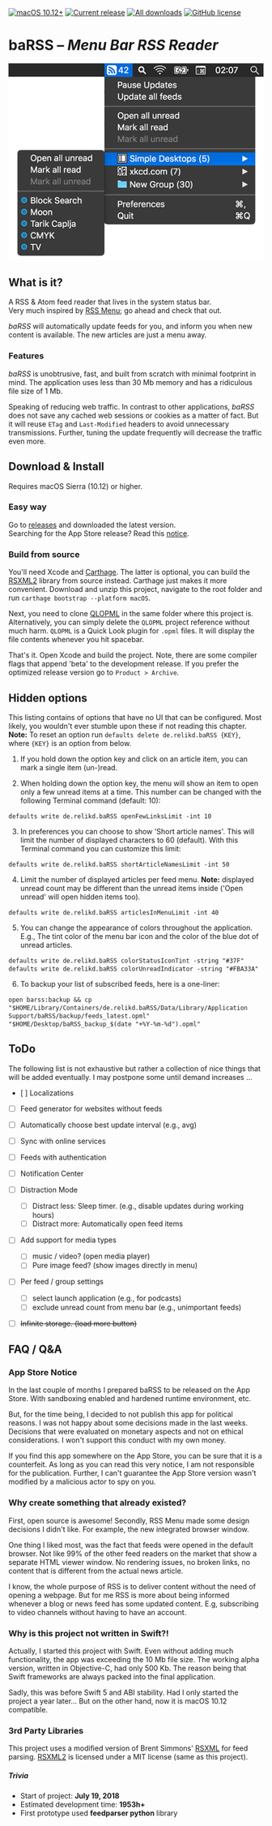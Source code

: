 [![macOS 10.12+](https://img.shields.io/badge/macOS-10.12+-888)](#download--install)
[![Current release](https://img.shields.io/github/release/relikd/baRSS)](https://github.com/relikd/baRSS/releases)
[![All downloads](https://img.shields.io/github/downloads/relikd/baRSS/total)](https://github.com/relikd/baRSS/releases)
[![GitHub license](https://img.shields.io/github/license/relikd/baRSS)](LICENSE)


baRSS – *Menu Bar RSS Reader*
=============================

![screenshot](screenshot.png)


What is it?
-----------

A RSS & Atom feed reader that lives in the system status bar.  
Very much inspired by [RSS Menu](https://itunes.apple.com/us/app/rss-menu/id423069534); go ahead and check that out.

*baRSS* will automatically update feeds for you, and inform you when new content is available.
The new articles are just a menu away.


### Features

*baRSS* is unobtrusive, fast, and built from scratch with minimal footprint in mind.
The application uses less than 30 Mb memory and has a ridiculous file size of 1 Mb.

Speaking of reducing web traffic.
In contrast to other applications, *baRSS* does not save any cached web sessions or cookies as a matter of fact.
But it will reuse `ETag` and `Last-Modified` headers to avoid unnecessary transmissions.
Further, tuning the update frequently will decrease the traffic even more.



Download & Install
------------------

Requires macOS Sierra (10.12) or higher.

### Easy way
Go to [releases](https://github.com/relikd/baRSS/releases) and downloaded the latest version.  
Searching for the App Store release? Read this [notice](#app-store-notice).

### Build from source
You'll need Xcode and [Carthage](https://github.com/Carthage/Carthage#installing-carthage). 
The latter is optional, you can build the [RSXML2] library from source instead. 
Carthage just makes it more convenient.
Download and unzip this project, navigate to the root folder and run `carthage bootstrap --platform macOS`. 

Next, you need to clone [QLOPML](https://github.com/relikd/QLOPML) in the same folder where this project is.
Alternatively, you can simply delete the `QLOPML` project reference without much harm.
`QLOPML` is a Quick Look plugin for `.opml` files.
It will display the file contents whenever you hit spacebar.

That's it. 
Open Xcode and build the project. 
Note, there are some compiler flags that append 'beta' to the development release. 
If you prefer the optimized release version go to `Product > Archive`.



Hidden options
--------------

This listing contains of options that have no UI that can be configured. 
Most likely, you wouldn't ever stumble upon these if not reading this chapter.
**Note:** To reset an option run `defaults delete de.relikd.baRSS {KEY}`, where `{KEY}` is an option from below.


1. If you hold down the option key and click on an article item, you can mark a single item (un-)read.

2. When holding down the option key, the menu will show an item to open only a few unread items at a time. 
This number can be changed with the following Terminal command (default: 10):
```
defaults write de.relikd.baRSS openFewLinksLimit -int 10
```

3. In preferences you can choose to show 'Short article names'. 
This will limit the number of displayed characters to 60 (default). 
With this Terminal command you can customize this limit:
```
defaults write de.relikd.baRSS shortArticleNamesLimit -int 50
```

4. Limit the number of displayed articles per feed menu.
**Note:** displayed unread count may be different than the unread items inside ('Open unread' will open hidden items too).
```
defaults write de.relikd.baRSS articlesInMenuLimit -int 40
```

5. You can change the appearance of colors throughout the application. 
E.g., The tint color of the menu bar icon and the color of the blue dot of unread articles.
```
defaults write de.relikd.baRSS colorStatusIconTint -string "#37F"
defaults write de.relikd.baRSS colorUnreadIndicator -string "#FBA33A"
```

6. To backup your list of subscribed feeds, here is a one-liner:
```
open barss:backup && cp "$HOME/Library/Containers/de.relikd.baRSS/Data/Library/Application Support/baRSS/backup/feeds_latest.opml" "$HOME/Desktop/baRSS_backup_$(date "+%Y-%m-%d").opml"
```



ToDo
----

The following list is not exhaustive but rather a collection of nice things that will be added eventually.
I may postpone some until demand increases …

- [ ] Localizations
- [ ] Feed generator for websites without feeds
- [ ] Automatically choose best update interval (e.g., avg)
- [ ] Sync with online services
- [ ] Feeds with authentication
- [ ] Notification Center
- [ ] Distraction Mode
	- [ ] Distract less: Sleep timer. (e.g., disable updates during working hours)
	- [ ] Distract more: Automatically open feed items
- [ ] Add support for media types
	- [ ] music / video? (open media player)
	- [ ] Pure image feed? (show images directly in menu)
- [ ] Per feed / group settings
	- [ ] select launch application (e.g., for podcasts)
	- [ ] exclude unread count from menu bar (e.g., unimportant feeds)
- [ ] ~~Infinite storage. (load more button)~~



FAQ / Q&A
---------

### App Store Notice

In the last couple of months I prepared baRSS to be released on the App Store.
With sandboxing enabled and hardened runtime environment, etc.

But, for the time being, I decided to not publish this app for political reasons.
I was not happy about some decisions made in the last weeks.
Decisions that were evaluated on monetary aspects and not on ethical considerations.
I won't support this conduct with my own money. 

If you find this app somewhere on the App Store, you can be sure that it is a counterfeit.
As long as you can read this very notice, I am not responsible for the publication.
Further, I can't guarantee the App Store version wasn't modified by a malicious actor to spy on you.


### Why create something that already existed?

First, open source is awesome!
Secondly, RSS Menu made some design decisions I didn't like.
For example, the new integrated browser window.

One thing I liked most, was the fact that feeds were opened in the default browser.
Not like 99% of the other feed readers on the market that show a separate HTML viewer window.
No rendering issues, no broken links, no content that is different from the actual news article.

I know, the whole purpose of RSS is to deliver content without the need of opening a webpage.
But for me RSS is more about being informed whenever a blog or news feed has some updated content.
E.g, subscribing to video channels without having to have an account.


### Why is this project not written in Swift?!

Actually, I started this project with Swift.
Even without adding much functionality, the app was exceeding the 10 Mb file size.
The working alpha version, written in Objective-C, had only 500 Kb.
The reason being that Swift frameworks are always packed into the final application.

Sadly, this was before Swift 5 and ABI stability.
Had I only started the project a year later…
But on the other hand, now it is macOS 10.12 compatible.

### 3rd Party Libraries

This project uses a modified version of Brent Simmons' [RSXML](https://github.com/brentsimmons/RSXML) for feed parsing. 
[RSXML2] is licensed under a MIT license (same as this project).


##### Trivia

- Start of project: __July 19, 2018__
- Estimated development time: __1953h+__
- First prototype used __feedparser python__ library


[RSXML2]: https://github.com/relikd/RSXML2
